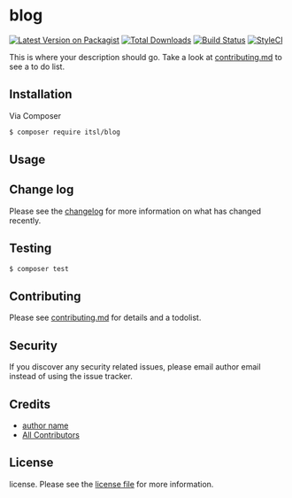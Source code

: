 # blog

[![Latest Version on Packagist][ico-version]][link-packagist]
[![Total Downloads][ico-downloads]][link-downloads]
[![Build Status][ico-travis]][link-travis]
[![StyleCI][ico-styleci]][link-styleci]

This is where your description should go. Take a look at [contributing.md](contributing.md) to see a to do list.

## Installation

Via Composer

``` bash
$ composer require itsl/blog
```

## Usage

## Change log

Please see the [changelog](changelog.md) for more information on what has changed recently.

## Testing

``` bash
$ composer test
```

## Contributing

Please see [contributing.md](contributing.md) for details and a todolist.

## Security

If you discover any security related issues, please email author email instead of using the issue tracker.

## Credits

- [author name][link-author]
- [All Contributors][link-contributors]

## License

license. Please see the [license file](license.md) for more information.

[ico-version]: https://img.shields.io/packagist/v/itsl/blog.svg?style=flat-square
[ico-downloads]: https://img.shields.io/packagist/dt/itsl/blog.svg?style=flat-square
[ico-travis]: https://img.shields.io/travis/itsl/blog/master.svg?style=flat-square
[ico-styleci]: https://styleci.io/repos/12345678/shield

[link-packagist]: https://packagist.org/packages/itsl/blog
[link-downloads]: https://packagist.org/packages/itsl/blog
[link-travis]: https://travis-ci.org/itsl/blog
[link-styleci]: https://styleci.io/repos/12345678
[link-author]: https://github.com/itsl
[link-contributors]: ../../contributors]